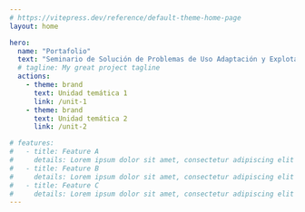 ```yaml
---
# https://vitepress.dev/reference/default-theme-home-page
layout: home

hero:
  name: "Portafolio"
  text: "Seminario de Solución de Problemas de Uso Adaptación y Explotación de Sistemas Operativos"
  # tagline: My great project tagline
  actions:
    - theme: brand
      text: Unidad temática 1
      link: /unit-1
    - theme: brand
      text: Unidad temática 2
      link: /unit-2

# features:
#   - title: Feature A
#     details: Lorem ipsum dolor sit amet, consectetur adipiscing elit
#   - title: Feature B
#     details: Lorem ipsum dolor sit amet, consectetur adipiscing elit
#   - title: Feature C
#     details: Lorem ipsum dolor sit amet, consectetur adipiscing elit
---
```


